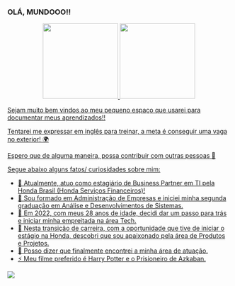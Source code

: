 ### OLÁ, MUNDOOO!! 
<div align="center">
  <a href="https://github.com/komatsu94">
  <img height="170em" src="https://github-readme-stats.vercel.app/api?username=komatsu94&show_icons=true&theme=maroongold&include_all_commits=true&count_private=true"/>
  <img height="170em" src="https://github-readme-stats.vercel.app/api/top-langs/?username=komatsu94&layout=compact&langs_count=7&theme=maroongold"/>
</div>

<div>

  Sejam muito bem vindos ao meu pequeno espaço que usarei para documentar meus aprendizados!!
  
  Tentarei me expressar em inglês para treinar, a meta é conseguir uma vaga no exterior! 🌍
  
  Espero que de alguma maneira, possa contribuir com outras pessoas 🤗
  
  Segue abaixo alguns fatos/ curiosidades sobre mim:

  - 📌 Atualmente, atuo como estagiário de Business Partner em TI pela Honda Brasil (Honda Serviços Financeiros)!
  - 📜 Sou formado em Administração de Empresas e iniciei minha segunda graduação em Análise e Desenvolvimentos de Sistemas.
  - 🚥 Em 2022, com meus 28 anos de idade, decidi dar um passo para trás e iniciar minha empreitada na área Tech.
  - 💙 Nesta transição de carreira, com a oportunidade que tive de iniciar o estágio na Honda, descobri que sou apaixonado pela área de Produtos e Projetos.
  - 🎉 Posso dizer que finalmente encontrei a minha área de atuação.
  - ⚡ Meu filme preferido é Harry Potter e o Prisioneiro de Azkaban.
</div>

<div>
  <a href="https://www.linkedin.com/in/marcos-komatsu/" target="_blank"><img src="https://img.shields.io/badge/-LinkedIn-%230077B5?style=for-the-badge&logo=linkedin&logoColor=white" target="_blank"></a>
</div>
